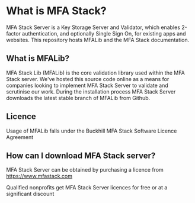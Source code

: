 # What is MFA Stack?

MFA Stack Server is a Key Storage Server and Validator, which enables 2-factor authentication, and optionally
Single Sign On, for existing apps and websites.  This repository hosts MFALib and the MFA Stack documentation.

## What is MFALib?

MFA Stack Lib (MFALib) is the core validation library used within the MFA Stack server.  We've hosted this source code online as a means for companies looking to implement MFA Stack Server to validate and scrutinise our work.  During the installation process MFA Stack Server downloads the latest stable branch of MFALib from Github.

## Licence

Usage of MFALib falls under the Buckhill MFA Stack Software Licence Agreement

## How can I download MFA Stack server?

MFA Stack Server can be obtained by purchasing a licence from https://www.mfastack.com

Qualified nonprofits get MFA Stack Server licences for free or at a significant discount
